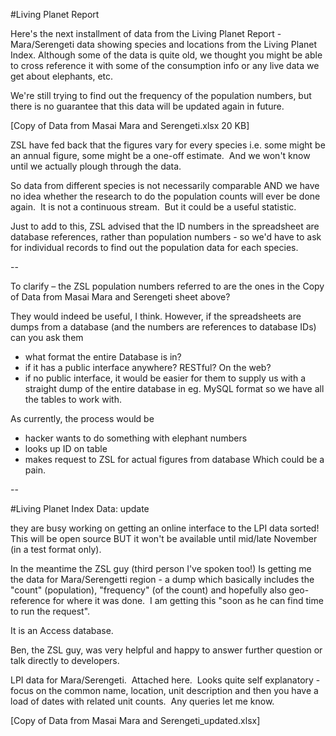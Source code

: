 #Living Planet Report

Here's the next installment of data from the Living Planet Report - Mara/Serengeti data showing species and locations from the Living Planet Index.
Although some of the data is quite old, we thought you might be able to cross reference it with some of the consumption info or any live data we get about elephants, etc.

We're still trying to find out the frequency of the population numbers, but there is no guarantee that this data will be updated again in future.

[Copy of Data from Masai Mara and Serengeti.xlsx
20 KB]

ZSL have fed back that the figures vary for every species i.e. some might be an annual figure, some might be a one-off estimate.  And we won't know until we actually plough through the data. 

So data from different species is not necessarily comparable AND we have no idea whether the research to do the population counts will ever be done again.  It is not a continuous stream.  But it could be a useful statistic.

Just to add to this, ZSL advised that the ID numbers in the spreadsheet are database references, rather than population numbers - so we'd have to ask for individual records to find out the population data for each species. 

-- 

To clarify – the ZSL population numbers referred to are the ones in the Copy of Data from Masai Mara and Serengeti sheet above?

They would indeed be useful, I think.
However, if the spreadsheets are dumps from a database (and the numbers are references to database IDs) can you ask them
* what format the entire Database is in?
* if it has a public interface anywhere? RESTful? On the web?
* if no public interface, it would be easier for them to supply us with a straight dump of the entire database in eg. MySQL format so we have all the tables to work with.

As currently, the process would be
* hacker wants to do something with elephant numbers
* looks up ID on table
* makes request to ZSL for actual figures from database
Which could be a pain.

--

#Living Planet Index Data: update

they are busy working on getting an online interface to the LPI data sorted!  This will be open source BUT it won't be available until mid/late November (in a test format only).

In the meantime the ZSL guy (third person I've spoken too!) Is getting me the data for Mara/Serengetti region - a dump which basically includes the "count" (population), "frequency" (of the count) and hopefully also geo-reference for where it was done.  I am getting this "soon as he can find time to run the request".

It is an Access database.

Ben, the ZSL guy, was very helpful and happy to answer further question or talk directly to developers.

LPI data for Mara/Serengeti.  Attached here.  Looks quite self explanatory - focus on the common name, location, unit description and then you have a load of dates with related unit counts.  Any queries let me know.

[Copy of Data from Masai Mara and Serengeti_updated.xlsx]
